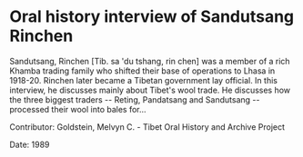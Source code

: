 # Oral history interview of Sandutsang Rinchen  
Sandutsang, Rinchen [Tib. sa 'du tshang, rin chen] was a member of a rich Khamba trading family who shifted their base of operations to Lhasa in 1918-20. Rinchen later became a Tibetan government lay official. In this interview, he discusses mainly about Tibet's wool trade. He discusses how the three biggest traders -- Reting, Pandatsang and Sandutsang -- processed their wool into bales for... 

Contributor: Goldstein, Melvyn C. - Tibet Oral History and Archive Project  

Date:
1989  

